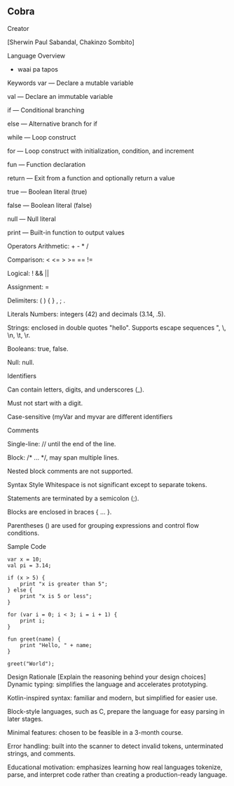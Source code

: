 ## Cobra

Creator

[Sherwin Paul Sabandal, Chakinzo Sombito]

Language Overview
- waai pa tapos

Keywords
var — Declare a mutable variable

val — Declare an immutable variable

if — Conditional branching

else — Alternative branch for if

while — Loop construct

for — Loop construct with initialization, condition, and increment

fun — Function declaration

return — Exit from a function and optionally return a value

true — Boolean literal (true)

false — Boolean literal (false)

null — Null literal

print — Built-in function to output values

Operators
Arithmetic: + - * /

Comparison: < <= > >= == !=

Logical: ! && ||

Assignment: =

Delimiters: ( ) { } , ; .

Literals
Numbers: integers (42) and decimals (3.14, .5).

Strings: enclosed in double quotes "hello". Supports escape sequences \", \\, \n, \t, \r.

Booleans: true, false.

Null: null.

Identifiers

Can contain letters, digits, and underscores (_).

Must not start with a digit.

Case-sensitive (myVar and myvar are different identifiers

Comments

Single-line: // until the end of the line.

Block: /* ... */, may span multiple lines.

Nested block comments are not supported.

Syntax Style
Whitespace is not significant except to separate tokens.

Statements are terminated by a semicolon (;).

Blocks are enclosed in braces { ... }.

Parentheses () are used for grouping expressions and control flow conditions.

Sample Code
```
var x = 10;  
val pi = 3.14;  

if (x > 5) {  
    print "x is greater than 5";  
} else {  
    print "x is 5 or less";  
}  

for (var i = 0; i < 3; i = i + 1) {  
    print i;  
}  

fun greet(name) {  
    print "Hello, " + name;  
}

greet("World");
```
Design Rationale
[Explain the reasoning behind your design choices]
Dynamic typing: simplifies the language and accelerates prototyping.

Kotlin-inspired syntax: familiar and modern, but simplified for easier use.

Block-style languages, such as C, prepare the language for easy parsing in later stages.

Minimal features: chosen to be feasible in a 3-month course.

Error handling: built into the scanner to detect invalid tokens, unterminated strings, and comments.

Educational motivation: emphasizes learning how real languages tokenize, parse, and interpret code rather than creating a production-ready language.
